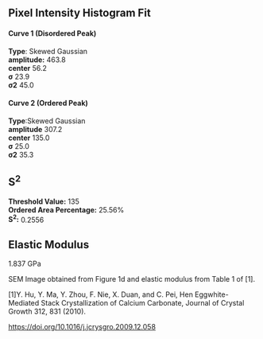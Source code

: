 ## Pixel Intensity Histogram Fit

#### Curve 1 (Disordered Peak)
**Type**: Skewed Gaussian\
**amplitude:** 463.8\
**center** 56.2\
**σ** 23.9\
**σ2** 45.0


#### Curve 2 (Ordered Peak)
**Type**:Skewed Gaussian\
**amplitude** 307.2\
**center** 135.0\
**σ** 25.0\
**σ2** 35.3


## S<sup>2</sup>
**Threshold Value:** 135\
**Ordered Area Percentage:** 25.56%\
**S<sup>2</sup>:** 0.2556


## Elastic Modulus
1.837 GPa



SEM Image obtained from Figure 1d and elastic modulus from Table 1 of [1].

[1]Y. Hu, Y. Ma, Y. Zhou, F. Nie, X. Duan, and C. Pei, Hen Eggwhite-Mediated Stack Crystallization of Calcium Carbonate, Journal of Crystal Growth 312, 831 (2010).

https://doi.org/10.1016/j.jcrysgro.2009.12.058
